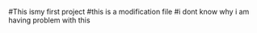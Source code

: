 #This ismy first project
#this is a modification file
#i dont know why i am having problem with this 
